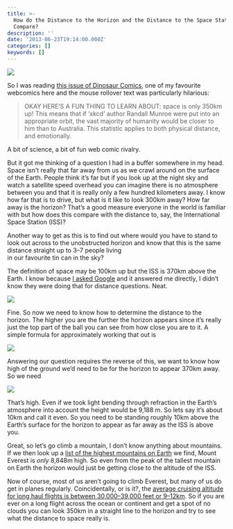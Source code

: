 ```yaml
---
title: >-
  How do the Distance to the Horizon and the Distance to the Space Station
  Compare?
description: ''
date: '2013-06-23T19:14:00.000Z'
categories: []
keywords: []
---
```


![](/assets/0__sXJUMZQER44LiFyv.jpg)

So I was reading [this issue of Dinosaur Comics](http://www.qwantz.com/index.php?comic=2420), one of my favourite webcomics here and the mouse rollover text was particularly hilarious:

> OKAY HERE’S A FUN THING TO LEARN ABOUT: space is only 350km up! This means that if ‘xkcd’ author Randall Munroe were put into an appropriate orbit, the vast majority of humanity would be closer to him than to Australia. This statistic applies to both physical distance, and emotionally.

A bit of science, a bit of fun web comic rivalry.  
  
But it got me thinking of a question I had in a buffer somewhere in my head. Space isn’t really that far away from us as we crawl around on the surface of the Earth. People think it’s far but if you look up at the night sky and watch a satellite speed overhead you can imagine there is no atmosphere between you and that it is really only a few hundred kilometers away. I know how far that is to drive, but what is it like to look 300km away? How far away is the horizon? That’s a good measure everyone in the world is familiar with but how does this compare with the distance to, say, the International Space Station (ISS)?  
  
Another way to get as this is to find out where would you have to stand to look out across to the unobstructed horizon and know that this is the same distance straight up to 3–7 people living   
in our favourite tin can in the sky?  
  
The definition of space may be 100km up but the ISS is 370km above the Earth. I know because [I asked Google](https://www.google.com/#output=search&sclient=psy-ab&q=heigth+of+the+iss&oq=heigth+of+the+iss) and it answered me directly, I didn’t know they were doing that for distance questions. Neat.

![](/assets/0__7Mo7BlH__hs76gTZt.)

Fine. So now we need to know how to determine the distance to the horizon. The higher you are the further the horizon appears since it’s really just the top part of the ball you can see from how close you are to it. A simple formula for approximately working that out is

![](/assets/0__McsRCBxwTnFNZTVl.)

Answering our question requires the reverse of this, we want to know how high of the ground we’d need to be for the horizon to appear 370km away. So we need

![](/assets/0__tXcwQRmmLBcIzF6A.)

That’s high. Even if we took light bending through refraction in the Earth’s atmosphere into account the height would be 9,188 m. So lets say it’s about 10km and call it even. So you need to be standing roughly 10km above the Earth’s surface for the horizon to appear as far away as the ISS is above you.  
  
Great, so let’s go climb a mountain, I don’t know anything about mountains.  
If we then look up a [list of the highest mountains on Earth](http://en.wikipedia.org/wiki/List_of_highest_mountains) we find, Mount Everest is _only_ 8,848m high. So even from the peak of the tallest mountain on Earth the horizon would just be getting close to the altitude of the ISS.  
  
Now of course, most of us aren’t going to climb Everest, but many of us do get in planes regularly. Coincidentally, or is it?, the [average cruising altitude for long haul flights is between 30,000–39,000 feet or 9–12km](http://en.wikipedia.org/wiki/Stratosphere). So if you are ever on a long flight across the ocean or continent and get a spot of no clouds you can look 350km in a straight line to the horizon and try to see what the distance to space really is.
